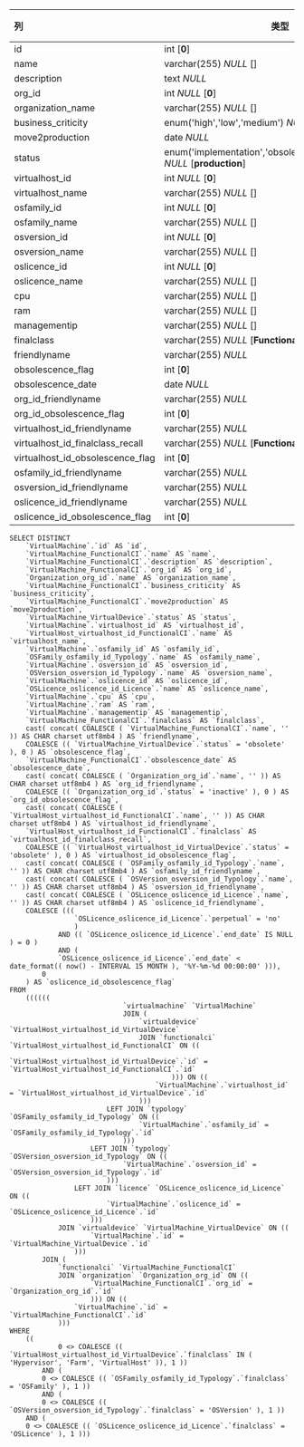 | 列                               | 类型                                                         | 注释 |
| :------------------------------- | ------------------------------------------------------------ | ---- |
| id                               | int [**0**]                                                  |      |
| name                             | varchar(255) *NULL* []                                       |      |
| description                      | text *NULL*                                                  |      |
| org_id                           | int *NULL* [**0**]                                           |      |
| organization_name                | varchar(255) *NULL* []                                       |      |
| business_criticity               | enum('high','low','medium') *NULL* [**low**]                 |      |
| move2production                  | date *NULL*                                                  |      |
| status                           | enum('implementation','obsolete','production','stock') *NULL* [**production**] |      |
| virtualhost_id                   | int *NULL* [**0**]                                           |      |
| virtualhost_name                 | varchar(255) *NULL* []                                       |      |
| osfamily_id                      | int *NULL* [**0**]                                           |      |
| osfamily_name                    | varchar(255) *NULL* []                                       |      |
| osversion_id                     | int *NULL* [**0**]                                           |      |
| osversion_name                   | varchar(255) *NULL* []                                       |      |
| oslicence_id                     | int *NULL* [**0**]                                           |      |
| oslicence_name                   | varchar(255) *NULL* []                                       |      |
| cpu                              | varchar(255) *NULL* []                                       |      |
| ram                              | varchar(255) *NULL* []                                       |      |
| managementip                     | varchar(255) *NULL* []                                       |      |
| finalclass                       | varchar(255) *NULL* [**FunctionalCI**]                       |      |
| friendlyname                     | varchar(255) *NULL*                                          |      |
| obsolescence_flag                | int [**0**]                                                  |      |
| obsolescence_date                | date *NULL*                                                  |      |
| org_id_friendlyname              | varchar(255) *NULL*                                          |      |
| org_id_obsolescence_flag         | int [**0**]                                                  |      |
| virtualhost_id_friendlyname      | varchar(255) *NULL*                                          |      |
| virtualhost_id_finalclass_recall | varchar(255) *NULL* [**FunctionalCI**]                       |      |
| virtualhost_id_obsolescence_flag | int [**0**]                                                  |      |
| osfamily_id_friendlyname         | varchar(255) *NULL*                                          |      |
| osversion_id_friendlyname        | varchar(255) *NULL*                                          |      |
| oslicence_id_friendlyname        | varchar(255) *NULL*                                          |      |
| oslicence_id_obsolescence_flag   | int [**0**]                                                  |      |

```
SELECT DISTINCT
	`VirtualMachine`.`id` AS `id`,
	`VirtualMachine_FunctionalCI`.`name` AS `name`,
	`VirtualMachine_FunctionalCI`.`description` AS `description`,
	`VirtualMachine_FunctionalCI`.`org_id` AS `org_id`,
	`Organization_org_id`.`name` AS `organization_name`,
	`VirtualMachine_FunctionalCI`.`business_criticity` AS `business_criticity`,
	`VirtualMachine_FunctionalCI`.`move2production` AS `move2production`,
	`VirtualMachine_VirtualDevice`.`status` AS `status`,
	`VirtualMachine`.`virtualhost_id` AS `virtualhost_id`,
	`VirtualHost_virtualhost_id_FunctionalCI`.`name` AS `virtualhost_name`,
	`VirtualMachine`.`osfamily_id` AS `osfamily_id`,
	`OSFamily_osfamily_id_Typology`.`name` AS `osfamily_name`,
	`VirtualMachine`.`osversion_id` AS `osversion_id`,
	`OSVersion_osversion_id_Typology`.`name` AS `osversion_name`,
	`VirtualMachine`.`oslicence_id` AS `oslicence_id`,
	`OSLicence_oslicence_id_Licence`.`name` AS `oslicence_name`,
	`VirtualMachine`.`cpu` AS `cpu`,
	`VirtualMachine`.`ram` AS `ram`,
	`VirtualMachine`.`managementip` AS `managementip`,
	`VirtualMachine_FunctionalCI`.`finalclass` AS `finalclass`,
	cast( concat( COALESCE ( `VirtualMachine_FunctionalCI`.`name`, '' )) AS CHAR charset utf8mb4 ) AS `friendlyname`,
	COALESCE (( `VirtualMachine_VirtualDevice`.`status` = 'obsolete' ), 0 ) AS `obsolescence_flag`,
	`VirtualMachine_FunctionalCI`.`obsolescence_date` AS `obsolescence_date`,
	cast( concat( COALESCE ( `Organization_org_id`.`name`, '' )) AS CHAR charset utf8mb4 ) AS `org_id_friendlyname`,
	COALESCE (( `Organization_org_id`.`status` = 'inactive' ), 0 ) AS `org_id_obsolescence_flag`,
	cast( concat( COALESCE ( `VirtualHost_virtualhost_id_FunctionalCI`.`name`, '' )) AS CHAR charset utf8mb4 ) AS `virtualhost_id_friendlyname`,
	`VirtualHost_virtualhost_id_FunctionalCI`.`finalclass` AS `virtualhost_id_finalclass_recall`,
	COALESCE (( `VirtualHost_virtualhost_id_VirtualDevice`.`status` = 'obsolete' ), 0 ) AS `virtualhost_id_obsolescence_flag`,
	cast( concat( COALESCE ( `OSFamily_osfamily_id_Typology`.`name`, '' )) AS CHAR charset utf8mb4 ) AS `osfamily_id_friendlyname`,
	cast( concat( COALESCE ( `OSVersion_osversion_id_Typology`.`name`, '' )) AS CHAR charset utf8mb4 ) AS `osversion_id_friendlyname`,
	cast( concat( COALESCE ( `OSLicence_oslicence_id_Licence`.`name`, '' )) AS CHAR charset utf8mb4 ) AS `oslicence_id_friendlyname`,
	COALESCE (((
				`OSLicence_oslicence_id_Licence`.`perpetual` = 'no' 
				) 
			AND (( `OSLicence_oslicence_id_Licence`.`end_date` IS NULL ) = 0 ) 
			AND (
			`OSLicence_oslicence_id_Licence`.`end_date` < date_format(( now() - INTERVAL 15 MONTH ), '%Y-%m-%d 00:00:00' ))),
		0 
	) AS `oslicence_id_obsolescence_flag` 
FROM
	((((((
							`virtualmachine` `VirtualMachine`
							JOIN (
								`virtualdevice` `VirtualHost_virtualhost_id_VirtualDevice`
								JOIN `functionalci` `VirtualHost_virtualhost_id_FunctionalCI` ON ((
										`VirtualHost_virtualhost_id_VirtualDevice`.`id` = `VirtualHost_virtualhost_id_FunctionalCI`.`id` 
										))) ON ((
									`VirtualMachine`.`virtualhost_id` = `VirtualHost_virtualhost_id_VirtualDevice`.`id` 
								)))
						LEFT JOIN `typology` `OSFamily_osfamily_id_Typology` ON ((
								`VirtualMachine`.`osfamily_id` = `OSFamily_osfamily_id_Typology`.`id` 
							)))
					LEFT JOIN `typology` `OSVersion_osversion_id_Typology` ON ((
							`VirtualMachine`.`osversion_id` = `OSVersion_osversion_id_Typology`.`id` 
						)))
				LEFT JOIN `licence` `OSLicence_oslicence_id_Licence` ON ((
						`VirtualMachine`.`oslicence_id` = `OSLicence_oslicence_id_Licence`.`id` 
					)))
			JOIN `virtualdevice` `VirtualMachine_VirtualDevice` ON ((
					`VirtualMachine`.`id` = `VirtualMachine_VirtualDevice`.`id` 
				)))
		JOIN (
			`functionalci` `VirtualMachine_FunctionalCI`
			JOIN `organization` `Organization_org_id` ON ((
					`VirtualMachine_FunctionalCI`.`org_id` = `Organization_org_id`.`id` 
					))) ON ((
				`VirtualMachine`.`id` = `VirtualMachine_FunctionalCI`.`id` 
			))) 
WHERE
	((
			0 <> COALESCE (( `VirtualHost_virtualhost_id_VirtualDevice`.`finalclass` IN ( 'Hypervisor', 'Farm', 'VirtualHost' )), 1 )) 
		AND (
		0 <> COALESCE (( `OSFamily_osfamily_id_Typology`.`finalclass` = 'OSFamily' ), 1 )) 
		AND (
		0 <> COALESCE (( `OSVersion_osversion_id_Typology`.`finalclass` = 'OSVersion' ), 1 )) 
	AND (
	0 <> COALESCE (( `OSLicence_oslicence_id_Licence`.`finalclass` = 'OSLicence' ), 1 )))
```

